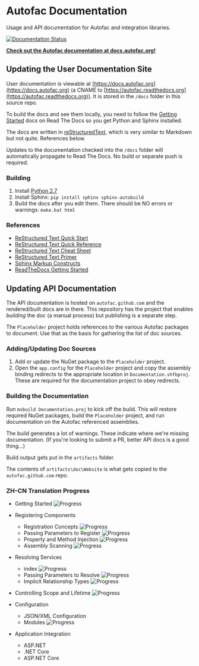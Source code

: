 # Autofac Documentation
Usage and API documentation for Autofac and integration libraries.

[![Documentation Status](https://readthedocs.org/projects/autofac/badge/?version=latest)](https://readthedocs.org/projects/autofac/?badge=latest)

**[Check out the Autofac documentation at docs.autofac.org!](http://docs.autofac.org/)**

## Updating the User Documentation Site

User documentation is viewable at [https://docs.autofac.org](https://docs.autofac.org)
(a CNAME to [https://autofac.readthedocs.org](https://autofac.readthedocs.org)).
It is stored in the `/docs` folder in this source repo.

To build the docs and see them locally, you need to follow the
[Getting Started](https://docs.readthedocs.org/en/latest/getting_started.html)
docs on Read The Docs so you get Python and Sphinx installed.

The docs are written in [reStructuredText](http://sphinx-doc.org/rest.html),
which is very similar to Markdown but not quite. References below.

Updates to the documentation checked into the `/docs` folder will automatically
propagate to Read The Docs. No build or separate push is required.

### Building

1. Install [Python 2.7](https://www.python.org/download/)
2. Install Sphinx: `pip install sphinx sphinx-autobuild`
3. Build the docs after you edit them. There should be NO errors or warnings: `make.bat html`

### References

* [ReStructured Text Quick Start](http://docutils.sourceforge.net/docs/user/rst/quickstart.html)
* [ReStructured Text Quick Reference](http://docutils.sourceforge.net/docs/user/rst/quickref.html)
* [ReStructured Text Cheat Sheet](http://docutils.sourceforge.net/docs/user/rst/cheatsheet.txt)
* [ReStructured Text Primer](http://sphinx-doc.org/rest.html)
* [Sphinx Markup Constructs](http://sphinx-doc.org/markup/index.html)
* [ReadTheDocs Getting Started](https://docs.readthedocs.org/en/latest/getting_started.html)

## Updating API Documentation

The API documentation is hosted on `autofac.github.com` and the rendered/built docs are in there. This repository has the project that enables _building_ the doc (a manual process) but publishing is a separate step.

The `Placeholder` project holds references to the various Autofac packages to document. Use that as the basis for gathering the list of doc sources.

### Adding/Updating Doc Sources

1. Add or update the NuGet package to the `Placeholder` project.
2. Open the `app.config` for the `Placeholder` project and copy the assembly binding redirects to the appropriate location in `Documentation.shfbproj`. These are required for the documentation project to obey redirects.

### Building the Documentation

Run `msbuild Documentation.proj` to kick off the build. This will restore required NuGet packages, build the `Placeholder` project, and run documentation on the Autofac referenced assemblies.

The build generates a lot of warnings. These indicate where we're missing documentation. (If you're looking to submit a PR, better API docs is a good thing...)

Build output gets put in the `artifacts` folder.

The contents of `artifacts\doc\Website` is what gets copied to the `autofac.github.com` repo.

### ZH-CN Translation Progress
* Getting Started ![Progress](http://progressed.io/bar/100)
* Registering Components
  * Registration Concepts ![Progress](http://progressed.io/bar/100)
  * Passing Parameters to Register ![Progress](http://progressed.io/bar/100)
  * Property and Method Injection ![Progress](http://progressed.io/bar/100)
  * Assembly Scanning ![Progress](http://progressed.io/bar/90)
* Resolving Services
  * index ![Progress](http://progressed.io/bar/100)
  * Passing Parameters to Resolve ![Progress](http://progressed.io/bar/100)
  * Implicit Relationship Types ![Progress](http://progressed.io/bar/70)

* Controlling Scope and Lifetime ![Progress](http://progressed.io/bar/100)
  
* Configuration  
  * JSON/XML Configuration
  * Modules ![Progress](http://progressed.io/bar/100)
  
* Application Integration
  * ASP.NET
  * .NET Core
  * ASP.NET Core
  
